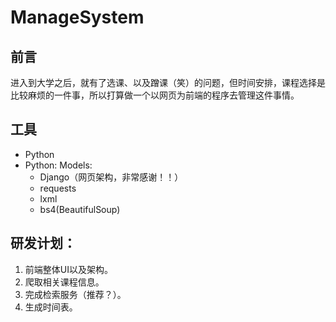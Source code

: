 ManageSystem
============
前言
----
进入到大学之后，就有了选课、以及蹭课（笑）的问题，但时间安排，课程选择是比较麻烦的一件事，所以打算做一个以网页为前端的程序去管理这件事情。

工具
----
* Python
* Python: Models:
  * Django（网页架构，非常感谢！！）
  * requests
  * lxml
  * bs4(BeautifulSoup)

研发计划：
--------
  1. 前端整体UI以及架构。
  2. 爬取相关课程信息。
  3. 完成检索服务（推荐？）。
  4. 生成时间表。
